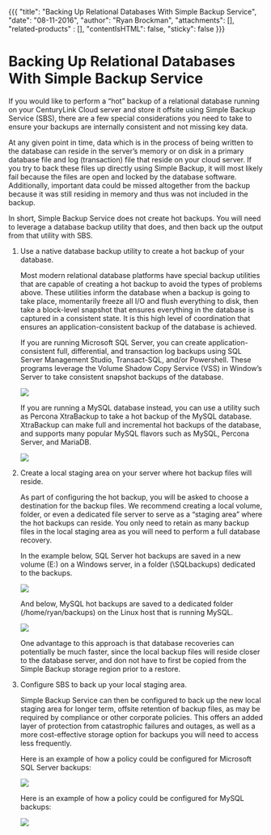{{{
  "title": "Backing Up Relational Databases With Simple Backup Service",
  "date": "08-11-2016",
  "author": "Ryan Brockman",
  "attachments": [],
  "related-products" : [],
  "contentIsHTML": false,
  "sticky": false
}}}

Backing Up Relational Databases With Simple Backup Service
==========================================================

If you would like to perform a “hot” backup of a relational database running on your CenturyLink Cloud server and store it offsite using Simple Backup Service (SBS), there are a few special considerations you need to take to ensure your backups are internally consistent and not missing key data.  

At any given point in time, data which is in the process of being written to the database can reside in the server’s memory or on disk in a primary database file and log (transaction) file that reside on your cloud server.  If you try to back these files up directly using Simple Backup, it will most likely fail because the files are open and locked by the database software.  Additionally, important data could be missed altogether from the backup because it was still residing in memory and thus was not included in the backup.  

In short, Simple Backup Service does not create hot backups.  You will need to leverage a database backup utility that does, and then back up the output from that utility with SBS.

1. Use a native database backup utility to create a hot backup of your database.
    
    Most modern relational database platforms have special backup utilities that are capable of creating a hot backup to avoid the types of problems above.  These utilities inform the database when a backup is going to take place, momentarily freeze all I/O and flush everything to disk, then take a block-level snapshot that ensures everything in the database is captured in a consistent state.  It is this high level of coordination that ensures an application-consistent backup of the database is achieved.
    
    If you are running Microsoft SQL Server, you can create application-consistent full, differential, and transaction log backups using SQL Server Management Studio, Transact-SQL, and/or Powershell.  These programs leverage the Volume Shadow Copy Service (VSS) in Window’s Server to take consistent snapshot backups of the database.  
    
      ![](../images/backup/databases/image1.png)
    
    If you are running a MySQL database instead, you can use a utility such as Percona XtraBackup to take a hot backup of the MySQL database.  XtraBackup can make full and incremental hot backups of the database, and supports many popular MySQL flavors such as MySQL, Percona Server, and MariaDB.  
    
      ![](../images/backup/databases/image2.png)
    
    
2. Create a local staging area on your server where hot backup files will reside.

    As part of configuring the hot backup, you will be asked to choose a destination for the backup files.  We recommend creating a local volume, folder, or even a dedicated file server to serve as a “staging area” where the hot backups can reside.  You only need to retain as many backup files in the local staging area as you will need to perform a full database recovery.  

    In the example below, SQL Server hot backups are saved in a new volume (E:) on a Windows server, in a folder (\SQLbackups) dedicated to the backups.  

      ![](../images/backup/databases/image3.png)
  
    And below, MySQL hot backups are saved to a dedicated folder (/home/ryan/backups) on the Linux host that is running MySQL.  
    
      ![](../images/backup/databases/image4.png)
  
    One advantage to this approach is that database recoveries can potentially be much faster, since the local backup files will reside closer to the database server, and don not have to first be copied from the Simple Backup storage region prior to a restore.
    
    
3. Configure SBS to back up your local staging area.

    Simple Backup Service can then be configured to back up the new local staging area for longer term, offsite retention of backup files, as may be required by compliance or other corporate policies.  This offers an added layer of protection from catastrophic failures and outages, as well as a more cost-effective storage option for backups you will need to access less frequently.
    
    Here is an example of how a policy could be configured for Microsoft SQL Server backups:
    
    ![](../images/backup/databases/image5.png)
      
    Here is an example of how a policy could be configured for MySQL backups:
      
    ![](../images/backup/databases/image6.png)
  
